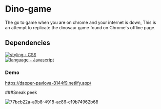 # Dino-game

The go to game when you are on chrome and your internet is down,
This is an attempt to replicate the dinosaur game found on Chrome's offline page.

## Dependencies

[![styling - CSS](https://img.shields.io/static/v1?label=styling&message=CSS&color=%23D8F32E)](https://web.dev/learn/css/)<br>
[![language - Javascript](https://img.shields.io/static/v1?label=language&message=Javascript&color=%23F39C2E)](https://www.javascript.com/)<br>


### Demo
https://dapper-pavlova-8144f9.netlify.app/

###Sneak peek

![77bcb22a-a9b8-4918-ac86-c19b74962b68](https://user-images.githubusercontent.com/87025870/216810002-96ba08aa-644f-4a47-b563-668de41c8404.gif)


